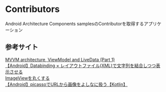 # Contributors
Android Architecture Components samplesのContributorを取得するアプリケーション

## 参考サイト
[MVVM architecture, ViewModel and LiveData (Part 1)](https://proandroiddev.com/mvvm-architecture-viewmodel-and-livedata-part-1-604f50cda1)  
[【Android】Databinding × レイアウトファイル(XML)で文字列を結合しつつ表示させる](https://qiita.com/rm__rf/items/05f63b6ef2b296a555c5)  
[ImageViewを丸くする](https://qiita.com/furusin_oriver/items/16222897fac2b6a1496c)  
[【Android】picassoでURLから画像をよしなに扱う【Kotlin】](https://wrongwrong163377.hatenablog.com/entry/2018/09/09/165250)  
